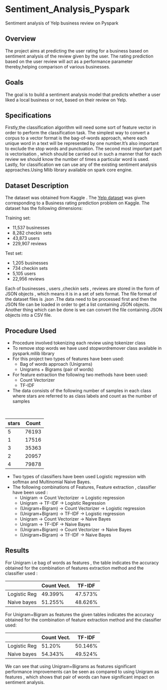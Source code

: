 # Sentiment_Analysis_Pyspark
Sentiment analysis of Yelp business review on Pyspark

## Overview
The project aims at predicting the user rating for a business based on sentiment analysis of the review given by the user.
The rating prediction based on the user review will act as a performance parameter thereby,helping comparison of various businesses.

## Goals
The goal is to build a sentiment analysis model that predicts whether a user liked a local business or not, based on their review on Yelp.

## Specifications
Firstly,the classification algorithm will need some sort of feature vector in order to perform the classification task. The simplest way to convert a corpus to a vector format is the bag-of-words approach, where each unique word in a text will be represented by one number.It’s also important to exclude the stop words and punctuation.
The second most important part is vectorisation , which should be carried out in such a manner that for each review we should know the number of times a particular word is used.
Lastly, for classification we can use any of the existing sentiment analysis approaches.Using Mlib library available on spark core engine.

## Dataset Description
The dataset was obtained from Kaggle . The [Yelp dataset](https://www.kaggle.com/c/yelp-recsys-2013/data) was given corresponding to a Business rating prediction problem on Kaggle.
The dataset has the following dimensions:<br/>
>
Training set:<br/>
- 11,537 businesses<br/>
- 8,282 checkin sets<br/>
- 43,873 users<br/>
- 229,907 reviews<br/>
>
Test set:<br/>
- 1,205 businesses<br/>
- 734 checkin sets<br/>
- 5,105 users<br/>
- 22,956 reviews<br/>
>
Each of businesses , users ,checkin sets , reviews are stored in the form of JSON objects , which means it is in a set of sets format.
The file format of the dataset files is .json .The data need to be processed first and then the JSON file can be loaded in order to get a list containing JSON objects.
Another thing which can be done is we can convert the file containing JSON objects into a CSV file.

## Procedure Used

- Procedure involved tokenizing each review using tokenizer class
- To remove stop words we have used stopwordremover class available in pyspark.mllib library
- For this project two types of features have been used: 
  - Bag of words approach (Unigrams)
  - Unigrams + Bigrams (pair of words)
- For feature extraction the following two methods have been used:
  - Count Vectorizer
  - TF-IDF
- The data consists of the following number of samples in each class where stars are referred to as class labels and count as the number of samples<br/>
<br>

|stars|Count
|-----|-----
|  5  |76193
|  1  |17516
|  3  |35363
|  2  |20957
|  4  |79878

- Two types of classifiers have been used Logistic regression with softmax and Multinomial Naive Bayes.
- The following combinations of Features, Feature extraction , classifier have been used :
  - Unigram → Count Vectorizer → Logistic regression
  - Unigram → TF-IDF  → Logistic Regression
  - (Unigram+Bigram) → Count Vectorizer → Logistic regression
  - (Unigram+Bigram) → TF-IDF → Logistic regression
  - Unigram → Count Vectorizer → Naive Bayes
  - Unigram → TF-IDF  → Naive Bayes
  - (Unigram+Bigram) → Count Vectorizer → Naive Bayes
  - (Unigram+Bigram) → TF-IDF → Naive Bayes

## Results
For Unigram i.e bag of words as features , the table indicates the accuracy obtained for the combination of features extraction method and the classifier used :
	
|            |Count Vect.|TF-IDF|
|------------|---------|--------|
|Logistic Reg|49.399%|47.573%|
|Naive bayes|51.255%|48.626%|


For Unigram+Bigram as features the given tables indicates the accuracy obtained for the combination of feature extraction method and the classifier used:
		
|            |Count Vect.|TF-IDF|
|------------|---------|--------|
|Logistic Reg|51.20%|50.146%|
|Naive bayes|54.343%|49.524%|


We can see that using Unigram+Bigrams as features significant performance improvements can be seen as compared to using Unigram as features , which shows that pair of words can have significant impact on sentiment analysis.
